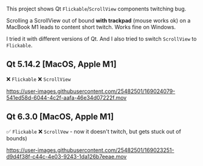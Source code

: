 This project shows Qt `Flickable`/`ScrollView` components twitching bug.

Scrolling a ScrollView out of bound **with trackpad** (mouse works ok) on a MacBook M1 leads to content short twitch.
Works fine on Windows.

I tried it with different versions of Qt.
And I also tried to switch `ScrollView` to `Flickable`.

## Qt 5.14.2 [MacOS, Apple M1]

❌ `Flickable`
❌ `ScrollView`

https://user-images.githubusercontent.com/25482501/169024079-541ed58d-6044-4c2f-aafa-46e34d07222f.mov

## Qt 6.3.0 [MacOS, Apple M1]

✅ `Flickable`
❌ `ScrollVew` - now it doesn't twitch, but gets stuck out of bounds) 

https://user-images.githubusercontent.com/25482501/169023251-d9d4f38f-c44c-4e03-9243-1da126b7eeae.mov
